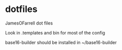 # dotfiles

JamesOFarrell dot files

Look in .templates and bin for most of the config

base16-builder should be installed in ~/base16-builder
